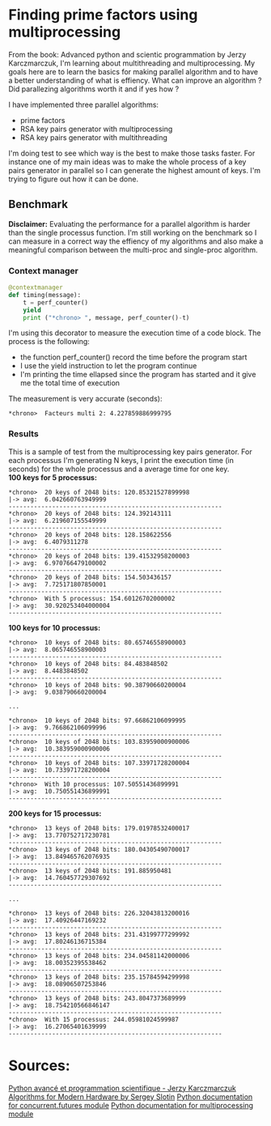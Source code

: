 # Finding prime factors using multiprocessing

From the book: Advanced python and scientic programmation by Jerzy Karczmarczuk, I'm learning about multithreading and multiprocessing. My goals here are to learn the basics for making parallel algorithm and to have a better understanding of what is effiency. What can improve an algorithm ? Did parallezing algorithms worth it and if yes how ?

I have implemented three parallel algorithms:
- prime factors
- RSA key pairs generator with multiprocessing
- RSA key pairs generator with multithreading

I'm doing test to see which way is the best to make those tasks faster. For instance one of my main ideas was to make the whole process of a key pairs generator in parallel so I can generate the highest amount of keys. I'm trying to figure out how it can be done.


## Benchmark

**Disclaimer:** Evaluating the performance for a parallel algorithm is harder than the single processus function. I'm still working on the benchmark so I can measure in a correct way the effiency of my algorithms and also make a meaningful comparison between the multi-proc and single-proc algorithm.  

### Context manager

```py
@contextmanager
def timing(message):
    t = perf_counter()
    yield
    print ("*chrono> ", message, perf_counter()-t)
```

I'm using this decorator to measure the execution time of a code block. The process is the following: 
- the function perf_counter() record the time before the program start
- I use the yield instruction to let the program continue
- I'm printing the time ellapsed since the program has started and it give me the total time of execution

The measurement is very accurate (seconds): 
```
*chrono>  Facteurs multi 2: 4.227859886999795
```

### Results
This is a sample of test from the multiprocessing key pairs generator. For each processus I'm generating N keys, I print the execution time (in seconds) for the whole processus and a average time for one key.    
**100 keys for 5 processus:**
```
*chrono>  20 keys of 2048 bits: 120.85321527899998
|-> avg:  6.042660763949999
-----------------------------------------------------------
*chrono>  20 keys of 2048 bits: 124.392143111
|-> avg:  6.219607155549999
-----------------------------------------------------------
*chrono>  20 keys of 2048 bits: 128.158622556
|-> avg:  6.4079311278
-----------------------------------------------------------
*chrono>  20 keys of 2048 bits: 139.41532958200003
|-> avg:  6.970766479100002
-----------------------------------------------------------
*chrono>  20 keys of 2048 bits: 154.503436157
|-> avg:  7.725171807850001
-----------------------------------------------------------
*chrono>  With 5 processus: 154.60126702000002
|-> avg:  30.920253404000004
-----------------------------------------------------------
```

**100 keys for 10 processus:**
```
*chrono>  10 keys of 2048 bits: 80.65746558900003
|-> avg:  8.065746558900003
-----------------------------------------------------------
*chrono>  10 keys of 2048 bits: 84.483848502
|-> avg:  8.4483848502
-----------------------------------------------------------
*chrono>  10 keys of 2048 bits: 90.38790660200004
|-> avg:  9.038790660200004

...

*chrono>  10 keys of 2048 bits: 97.66862106099995
|-> avg:  9.766862106099996
-----------------------------------------------------------
*chrono>  10 keys of 2048 bits: 103.83959000900006
|-> avg:  10.383959000900006
-----------------------------------------------------------
*chrono>  10 keys of 2048 bits: 107.33971728200004
|-> avg:  10.733971728200004
-----------------------------------------------------------
*chrono>  With 10 processus: 107.50551436899991
|-> avg:  10.750551436899991
-----------------------------------------------------------
```

**200 keys for 15 processus:**
```
*chrono>  13 keys of 2048 bits: 179.01978532400017
|-> avg:  13.770752717230781
-----------------------------------------------------------
*chrono>  13 keys of 2048 bits: 180.04305490700017
|-> avg:  13.849465762076935
-----------------------------------------------------------
*chrono>  13 keys of 2048 bits: 191.885950481
|-> avg:  14.760457729307692
-----------------------------------------------------------

...

*chrono>  13 keys of 2048 bits: 226.32043813200016
|-> avg:  17.40926447169232
-----------------------------------------------------------
*chrono>  13 keys of 2048 bits: 231.43199777299992
|-> avg:  17.80246136715384
-----------------------------------------------------------
*chrono>  13 keys of 2048 bits: 234.04581142000006
|-> avg:  18.00352395538462
-----------------------------------------------------------
*chrono>  13 keys of 2048 bits: 235.15784594299998
|-> avg:  18.08906507253846
-----------------------------------------------------------
*chrono>  13 keys of 2048 bits: 243.8047373689999
|-> avg:  18.754210566846147
-----------------------------------------------------------
*chrono>  With 15 processus: 244.05981024599987
|-> avg:  16.27065401639999
-----------------------------------------------------------
```

# Sources:
[Python avancé et programmation scientifique - Jerzy Karczmarczuk](https://hal.science/hal-02474793)
[Algorithms for Modern Hardware by Sergey Slotin](https://en.algorithmica.org/hpc)
[Python documentation for concurrent.futures module](https://docs.python.org/3/library/concurrent.futures.html)
[Python documentation for multiprocessing module](https://docs.python.org/3/library/multiprocessing.html)